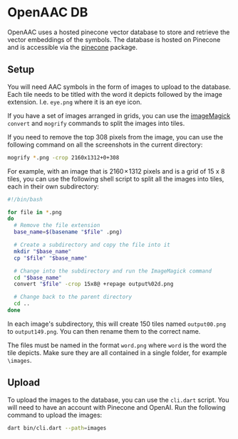 # OpenAAC DB

OpenAAC uses a hosted pinecone vector database to store and retrieve the vector embeddings of the symbols.
The database is hosted on Pinecone and is accessible via the [pinecone](https://pub.dev/packages/pinecone) package.

## Setup
You will need AAC symbols in the form of images to upload to the database. Each tile needs to be titled with the word 
it depicts followed by the image extension. I.e. `eye.png` where it is an eye icon. 

If you have a set of images arranged in grids, you can use the [imageMagick](https://imagemagick.org/index.php) `convert` and `mogrify` commands to split the images into tiles. 

If you need to remove the top 308 pixels from the image, you can use the following command on all the screenshots in the current directory:

```bash
mogrify *.png -crop 2160x1312+0+308
```

For example, with an image that is 2160 × 1312 pixels and is a grid of
15 x 8 tiles, you can use the following shell script to split all the images into tiles,
each in their own subdirectory:

```bash
#!/bin/bash

for file in *.png
do
  # Remove the file extension
  base_name=$(basename "$file" .png)

  # Create a subdirectory and copy the file into it
  mkdir "$base_name"
  cp "$file" "$base_name"

  # Change into the subdirectory and run the ImageMagick command
  cd "$base_name"
  convert "$file" -crop 15x8@ +repage output%02d.png

  # Change back to the parent directory
  cd ..
done
```

In each image's subdirectory, this will create 150 tiles named `output00.png` to `output149.png`. You can then rename them to the correct name.

The files must be named in the format `word.png` where `word` is the word the tile depicts. Make sure they are all contained in a single folder, for example `\images`.

## Upload
To upload the images to the database, you can use the `cli.dart` script. You will need to have an account with
Pinecone and OpenAI. Run the following command to upload the images:

```bash
dart bin/cli.dart --path=images
```